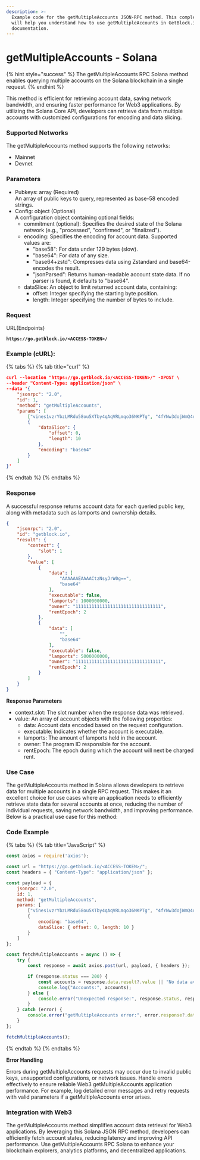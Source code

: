 ```yaml
---
description: >-
  Example code for the getMultipleAccounts JSON-RPC method. This complete guide
  will help you understand how to use getMultipleAccounts in GetBlock.io Web3
  documentation.
---
```


# getMultipleAccounts - Solana

{% hint style="success" %}
The getMultipleAccounts RPC Solana method enables querying multiple accounts on the Solana blockchain in a single request.
{% endhint %}

&#x20;This method is efficient for retrieving account data, saving network bandwidth, and ensuring faster performance for Web3 applications. By utilizing the Solana Core API, developers can retrieve data from multiple accounts with customized configurations for encoding and data slicing.

### **Supported Networks**

The getMultipleAccounts method supports the following networks:

* Mainnet
* Devnet

### Parameters

* Pubkeys: array (Required)\
  An array of public keys to query, represented as base-58 encoded strings.
* Config: object (Optional)\
  A configuration object containing optional fields:
  * commitment (optional): Specifies the desired state of the Solana network (e.g., "processed", "confirmed", or "finalized").
  * encoding: Specifies the encoding for account data. Supported values are:
    * "base58": For data under 129 bytes (slow).
    * "base64": For data of any size.
    * "base64+zstd": Compresses data using Zstandard and base64-encodes the result.
    * "jsonParsed": Returns human-readable account state data. If no parser is found, it defaults to "base64".
  * dataSlice: An object to limit returned account data, containing:
    * offset: Integer specifying the starting byte position.
    * length: Integer specifying the number of bytes to include.

### Request

URL(Endpoints)

<pre class="language-json" data-full-width="false"><code class="lang-json"><strong>https://go.getblock.io/&#x3C;ACCESS-TOKEN>/
</strong></code></pre>

### Example (cURL):

{% tabs %}
{% tab title="curl" %}
```json
curl --location "https://go.getblock.io/<ACCESS-TOKEN>/" -XPOST \
--header "Content-Type: application/json" \
--data '{
    "jsonrpc": "2.0",
    "id": 1,
    "method": "getMultipleAccounts",
    "params": [
        ["vines1vzrYbzLMRdu58ou5XTby4qAqVRLmqo36NKPTg", "4fYNw3dojWmQ4dXtSGE9epjRGy9pFSx62YypT7avPYvA"], 
        {
            "dataSlice": {
                "offset": 0,
                "length": 10
            },
            "encoding": "base64"
        }
    ]
}'
```
{% endtab %}
{% endtabs %}

### Response

A successful response returns account data for each queried public key, along with metadata such as lamports and ownership details.

```json
{
    "jsonrpc": "2.0",
    "id": "getblock.io",
    "result": {
        "context": {
            "slot": 1
        },
        "value": [
            {
                "data": [
                    "AAAAAAEAAAACtzNsyJrW0g==",
                    "base64"
                ],
                "executable": false,
                "lamports": 1000000000,
                "owner": "11111111111111111111111111111111",
                "rentEpoch": 2
            },
            {
                "data": [
                    "",
                    "base64"
                ],
                "executable": false,
                "lamports": 5000000000,
                "owner": "11111111111111111111111111111111",
                "rentEpoch": 2
            }
        ]
    }
}
```

**Response Parameters**

* context.slot: The slot number when the response data was retrieved.
* value: An array of account objects with the following properties:
  * data: Account data encoded based on the request configuration.
  * executable: Indicates whether the account is executable.
  * lamports: The amount of lamports held in the account.
  * owner: The program ID responsible for the account.
  * rentEpoch: The epoch during which the account will next be charged rent.

### Use Case

The getMultipleAccounts method in Solana allows developers to retrieve data for multiple accounts in a single RPC request. This makes it an excellent choice for use cases where an application needs to efficiently retrieve state data for several accounts at once, reducing the number of individual requests, saving network bandwidth, and improving performance. Below is a practical use case for this method:

### Code Example

{% tabs %}
{% tab title="JavaScript" %}
```javascript
const axios = require('axios');

const url = "https://go.getblock.io/<ACCESS-TOKEN>/"; 
const headers = { "Content-Type": "application/json" };

const payload = {
    jsonrpc: "2.0",
    id: 1, 
    method: "getMultipleAccounts",
    params: [
        ["vines1vzrYbzLMRdu58ou5XTby4qAqVRLmqo36NKPTg", "4fYNw3dojWmQ4dXtSGE9epjRGy9pFSx62YypT7avPYvA"],
        {
            encoding: "base64",
            dataSlice: { offset: 0, length: 10 }
        }
    ]
};

const fetchMultipleAccounts = async () => {
    try {
        const response = await axios.post(url, payload, { headers });

        if (response.status === 200) {
            const accounts = response.data.result?.value || "No data available";
            console.log("Accounts:", accounts);
        } else {
            console.error("Unexpected response:", response.status, response.statusText);
        }
    } catch (error) {
        console.error("getMultipleAccounts error:", error.response?.data || error.message);
    }
};

fetchMultipleAccounts();

```
{% endtab %}
{% endtabs %}

**Error Handling**

Errors during getMultipleAccounts requests may occur due to invalid public keys, unsupported configurations, or network issues. Handle errors effectively to ensure reliable Web3 getMultipleAccounts application performance. For example, log detailed error messages and retry requests with valid parameters if a getMultipleAccounts error arises.

### Integration with Web3

The getMultipleAccounts method simplifies account data retrieval for Web3 applications. By leveraging this Solana JSON RPC method, developers can efficiently fetch account states, reducing latency and improving API performance. Use getMultipleAccounts RPC Solana to enhance your blockchain explorers, analytics platforms, and decentralized applications.
